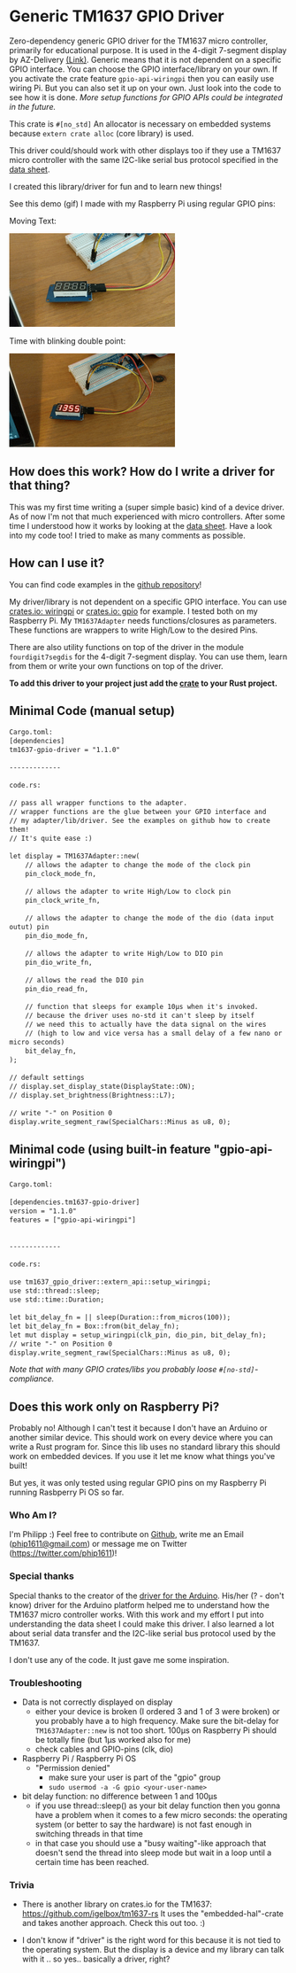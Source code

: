 # Generic TM1637 GPIO Driver

Zero-dependency generic GPIO driver for the TM1637 micro controller, primarily for educational purpose. 
It is used in the 4-digit 7-segment display by AZ-Delivery [(Link)](https://www.az-delivery.de/products/4-digit-display).
Generic means that it is not dependent on a specific GPIO interface. You can choose the GPIO 
interface/library on your own. If you activate the crate feature `gpio-api-wiringpi` then you can easily
use wiring Pi. But you can also set it up on your own. Just look into the code to see how it is done.
_More setup functions for GPIO APIs could be integrated in the future._
 
This crate is `#[no_std]` An allocator is necessary on embedded systems because `extern crate alloc` (core library) is used.

This driver could/should work with other displays too if they use a TM1637 micro controller with the same
I2C-like serial bus protocol specified in the [data sheet](https://www.mcielectronics.cl/website_MCI/static/documents/Datasheet_TM1637.pdf).

I created this library/driver for fun and to learn new things!

See this demo (gif) I made with my Raspberry Pi using regular GPIO pins:

Moving Text:

![gpio demonstration](example-moving-text.gif)

Time with blinking double point:

![gpio demonstration](example-time.gif)
 
## How does this work? How do I write a driver for that thing?
This was my first time writing a (super simple basic) kind of a device driver.
As of now I'm not that much experienced with micro controllers.
After some time I understood how it works by looking at the [data sheet](https://www.mcielectronics.cl/website_MCI/static/documents/Datasheet_TM1637.pdf 
). Have a look into my code too! I tried to make as many comments as possible.

## How can I use it?
You can find code examples in the [github repository](https://github.com/phip1611/generic-tm1637-gpio-driver-rust)!

My driver/library is not dependent on a specific GPIO interface.
You can use [crates.io: wiringpi](https://crates.io/crates/wiringpi) or [crates.io: gpio](https://crates.io/crates/gpio)
for example. I tested both on my Raspberry Pi. My `TM1637Adapter` needs functions/closures 
as parameters. These functions are wrappers to write High/Low to the desired Pins.

There are also utility functions on top of the driver in the module `fourdigit7segdis` for the 4-digit
7-segment display. You can use them, learn from them or write your own functions on top of the driver.

**To add this driver to your project just add the [crate](https://crates.io/crates/tm1637-gpio-driver) to your Rust project.**

## Minimal Code (manual setup)
```
Cargo.toml:
[dependencies]
tm1637-gpio-driver = "1.1.0"

-------------

code.rs: 

// pass all wrapper functions to the adapter.
// wrapper functions are the glue between your GPIO interface and
// my adapter/lib/driver. See the examples on github how to create them!
// It's quite ease :)

let display = TM1637Adapter::new(
    // allows the adapter to change the mode of the clock pin
    pin_clock_mode_fn,

    // allows the adapter to write High/Low to clock pin
    pin_clock_write_fn,

    // allows the adapter to change the mode of the dio (data input outut) pin
    pin_dio_mode_fn,

    // allows the adapter to write High/Low to DIO pin
    pin_dio_write_fn,

    // allows the read the DIO pin
    pin_dio_read_fn,

    // function that sleeps for example 10µs when it's invoked.
    // because the driver uses no-std it can't sleep by itself 
    // we need this to actually have the data signal on the wires 
    // (high to low and vice versa has a small delay of a few nano or micro seconds)
    bit_delay_fn,
);

// default settings
// display.set_display_state(DisplayState::ON);
// display.set_brightness(Brightness::L7);

// write "-" on Position 0
display.write_segment_raw(SpecialChars::Minus as u8, 0);
```

## Minimal code (using built-in feature "gpio-api-wiringpi")
```
Cargo.toml:

[dependencies.tm1637-gpio-driver]
version = "1.1.0"
features = ["gpio-api-wiringpi"]


-------------

code.rs:

use tm1637_gpio_driver::extern_api::setup_wiringpi;
use std::thread::sleep;
use std::time::Duration;

let bit_delay_fn = || sleep(Duration::from_micros(100));
let bit_delay_fn = Box::from(bit_delay_fn);
let mut display = setup_wiringpi(clk_pin, dio_pin, bit_delay_fn);
// write "-" on Position 0
display.write_segment_raw(SpecialChars::Minus as u8, 0);
```

*Note that with many GPIO crates/libs you probably loose `#[no-std]`-compliance.*

## Does this work only on Raspberry Pi?
Probably no! Although I can't test it because I don't have an Arduino or another similar device.
This should work on every device where you can write a Rust program for. Since this lib
uses no standard library this should work on embedded devices. If you use it let me know
what things you've built!

But yes, it was only tested using regular GPIO pins on my Raspberry Pi running Rasbperry Pi OS so far.
 
### Who Am I?
I'm Philipp :)
Feel free to contribute on [Github](https://github.com/phip1611/generic-tm1637-gpio-driver-rust), write me an Email (phip1611@gmail.com) or
message me on Twitter (https://twitter.com/phip1611)!
 
### Special thanks
Special thanks to the creator of the [driver for the Arduino](https://github.com/avishorp/TM1637). His/her (? - don't know) driver for the Arduino platform
helped me to understand how the TM1637 micro controller works. With this work and my
effort I put into understanding the data sheet I could make this driver.
I also learned a lot about serial data transfer and the I2C-like serial bus protocol used by
the TM1637.

I don't use any of the code. It just gave me some inspiration.

### Troubleshooting
- Data is not correctly displayed on display
  - either your device is broken (I ordered 3 and 1 of 3 were broken) or you probably have
    a to high frequency. Make sure the bit-delay for `TM1637Adapter::new` is not too short.
    100µs on Raspberry Pi should be totally fine (but 1µs worked also for me) 
  - check cables and GPIO-pins (clk, dio)
- Raspberry Pi / Raspberry Pi OS
  - "Permission denied"
    - make sure your user is part of the "gpio" group
    - `sudo usermod -a -G gpio <your-user-name>` 
- bit delay function: no difference between 1 and 100µs
  - if you use thread::sleep() as your bit delay function then you gonna have a problem when it comes
    to a few micro seconds: the operating system (or better to say the hardware) is not fast enough
    in switching threads in that time
  - in that case you should use a "busy waiting"-like approach that doesn't send the thread into sleep mode
    but wait in a loop until a certain time has been reached.

### Trivia
- There is another library on crates.io for the TM1637: https://github.com/igelbox/tm1637-rs
It uses the "embedded-hal"-crate and takes another approach. Check this out too. :)

- I don't know if "driver" is the right word for this because it is not tied to the operating system.
  But the display is a device and my library can talk with it .. so yes.. basically a driver, right?
